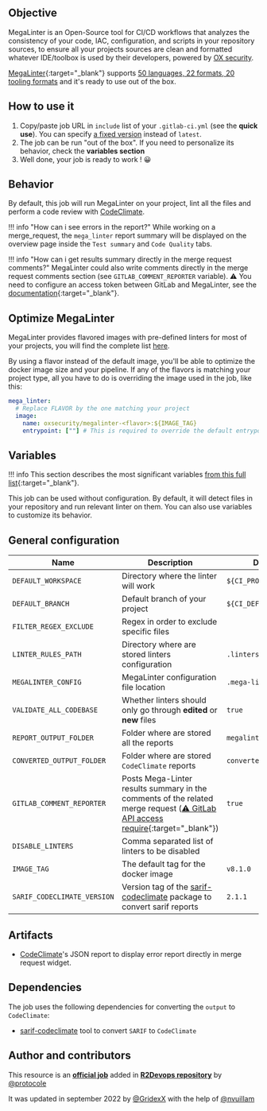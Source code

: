 ## Objective

MegaLinter is an Open-Source tool for CI/CD workflows that analyzes the consistency of your code, IAC, configuration, and scripts in your repository sources, to ensure all your projects sources are clean and formatted whatever IDE/toolbox is used by their developers, powered by [OX security](https://www.ox.security/?ref=r2devops).

[MegaLinter](https://github.com/oxsecurity/megalinter/){:target="_blank"} supports [50 languages, 22 formats, 20 tooling
formats](https://github.com/oxsecurity/megalinter#supported-linters) and it's ready
to use out of the box.

## How to use it

1. Copy/paste job URL in `include` list of your `.gitlab-ci.yml` (see the **quick use**). You can specify [a fixed
   version](https://docs.r2devops.io/get-started/use-templates/#versioning) instead of `latest`.
1. The job can be run "out of the box". If you need to personalize its
   behavior, check the **variables section**
2. Well done, your job is ready to work ! 😀

## Behavior

By default, this job will run MegaLinter on your project, lint all the files and perform a code review with [CodeClimate](https://codeclimate.com/quality).

!!! info "How can i see errors in the report?" 
   While working on a merge_request, the `mega_linter` report summary will be displayed on the overview page inside the `Test summary` and `Code Quality` tabs.
   
!!! info "How can i get results summary directly in the merge request comments?"
   MegaLinter could also write comments directly in the merge request comments section (see `GITLAB_COMMENT_REPORTER` variable). 
   ⚠️ You need to configure an access token between GitLab and MegaLinter, see the [documentation](https://oxsecurity.github.io/megalinter/latest/reporters/GitlabCommentReporter/#configuration){:target="_blank"}.

## Optimize MegaLinter

MegaLinter provides flavored images with pre-defined linters for most of your
projects, you will find the complete list
[here](https://github.com/oxsecurity/megalinter#flavors).

By using a flavor instead of the default image, you'll be able to optimize the
docker image size and your pipeline. If any of the flavors is matching your
project type, all you have to do is overriding the image used in the job, like
this:

```yaml
mega_linter:
  # Replace FLAVOR by the one matching your project
  image: 
    name: oxsecurity/megalinter-<flavor>:${IMAGE_TAG}
    entrypoint: [""] # This is required to override the default entrypoint
```

## Variables

!!! info
    This section describes the most significant variables [from this full
    list](https://oxsecurity.github.io/megalinter/latest/configuration/){:target="_blank"}.

This job can be used without configuration. By default, it will detect files in
your repository and run relevant linter on them. You can also use variables to
customize its behavior.

## General configuration

| Name | Description | Default |
| ---- | ----------- | ------- |
| `DEFAULT_WORKSPACE` <img width=100/> | Directory where the linter will work <img width=175/>| `${CI_PROJECT_DIR}` <img width=100/>|
| `DEFAULT_BRANCH`| Default branch of your project | `${CI_DEFAULT_BRANCH}` |
| `FILTER_REGEX_EXCLUDE` | Regex in order to exclude specific files | ` ` |
| `LINTER_RULES_PATH` | Directory where are stored linters configuration | `.linters` |
| `MEGALINTER_CONFIG` | MegaLinter configuration file location | `.mega-linter.yml` |
| `VALIDATE_ALL_CODEBASE` | Whether linters should only go through **edited** or **new** files | `true` |
| `REPORT_OUTPUT_FOLDER` | Folder where are stored all the reports | `megalinter-reports` |
| `CONVERTED_OUTPUT_FOLDER` | Folder where are stored `CodeClimate` reports | `converted.report` |
|`GITLAB_COMMENT_REPORTER` | Posts Mega-Linter results summary in the comments of the related merge request ([⚠️ GitLab API access require](https://oxsecurity.github.io/megalinter/latest/reporters/GitlabCommentReporter/#configuration){:target="_blank"}) | `true` |
| `DISABLE_LINTERS` | Comma separated list of linters to be disabled | ` ` |
| `IMAGE_TAG` | The default tag for the docker image | `v8.1.0` |
| `SARIF_CODECLIMATE_VERSION` | Version tag of the [sarif-codeclimate](https://www.npmjs.com/package/sarif-codeclimate) package to convert sarif reports | `2.1.1` |

## Artifacts

- [CodeClimate](https://codeclimate.com/quality)'s JSON report to display error report directly in merge request widget.

## Dependencies
The job uses the following dependencies for converting the `output` to `CodeClimate`:
- [sarif-codeclimate](https://www.npmjs.com/package/sarif-codeclimate) tool to convert `SARIF` to `CodeClimate`

## Author and contributors
This resource is an **[official job](https://docs.r2devops.io/get-started/faq/#use-a-template)** added in [**R2Devops repository**](https://gitlab.com/r2devops/hub) by [@protocole](https://gitlab.com/Protocole)

It was updated in september 2022 by [@GridexX](https://gitlab.com/GridexX) with the help of [@nvuillam](https://github.com/nvuillam)
